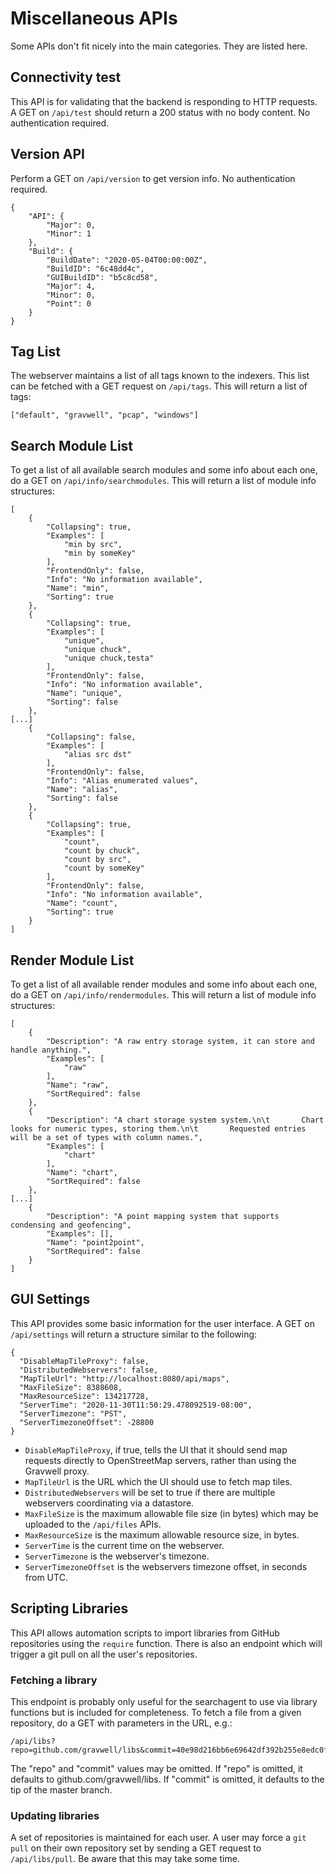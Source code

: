 # Miscellaneous APIs

Some APIs don't fit nicely into the main categories. They are listed here.

## Connectivity test

This API is for validating that the backend is responding to HTTP requests. A GET on `/api/test` should return a 200 status with no body content. No authentication required.

## Version API

Perform a GET on `/api/version` to get version info.  No authentication required.

```
{
    "API": {
        "Major": 0,
        "Minor": 1
    },
    "Build": {
        "BuildDate": "2020-05-04T00:00:00Z",
        "BuildID": "6c48dd4c",
        "GUIBuildID": "b5c8cd58",
        "Major": 4,
        "Minor": 0,
        "Point": 0
    }
}
```

## Tag List

The webserver maintains a list of all tags known to the indexers. This list can be fetched with a GET request on `/api/tags`. This will return a list of tags:

```
["default", "gravwell", "pcap", "windows"]
```

## Search Module List

To get a list of all available search modules and some info about each one, do a GET on `/api/info/searchmodules`. This will return a list of module info structures:

```
[
    {
        "Collapsing": true,
        "Examples": [
            "min by src",
            "min by someKey"
        ],
        "FrontendOnly": false,
        "Info": "No information available",
        "Name": "min",
        "Sorting": true
    },
    {
        "Collapsing": true,
        "Examples": [
            "unique",
            "unique chuck",
            "unique chuck,testa"
        ],
        "FrontendOnly": false,
        "Info": "No information available",
        "Name": "unique",
        "Sorting": false
    },
[...]
    {
        "Collapsing": false,
        "Examples": [
            "alias src dst"
        ],
        "FrontendOnly": false,
        "Info": "Alias enumerated values",
        "Name": "alias",
        "Sorting": false
    },
    {
        "Collapsing": true,
        "Examples": [
            "count",
            "count by chuck",
            "count by src",
            "count by someKey"
        ],
        "FrontendOnly": false,
        "Info": "No information available",
        "Name": "count",
        "Sorting": true
    }
]
```

## Render Module List

To get a list of all available render modules and some info about each one, do a GET on `/api/info/rendermodules`. This will return a list of module info structures:

```
[
    {
        "Description": "A raw entry storage system, it can store and handle anything.",
        "Examples": [
            "raw"
        ],
        "Name": "raw",
        "SortRequired": false
    },
    {
        "Description": "A chart storage system system.\n\t       Chart looks for numeric types, storing them.\n\t       Requested entries will be a set of types with column names.",
        "Examples": [
            "chart"
        ],
        "Name": "chart",
        "SortRequired": false
    },
[...]
    {
        "Description": "A point mapping system that supports condensing and geofencing",
        "Examples": [],
        "Name": "point2point",
        "SortRequired": false
    }
]
```

## GUI Settings

This API provides some basic information for the user interface. A GET on `/api/settings` will return a structure similar to the following:

```
{
  "DisableMapTileProxy": false,
  "DistributedWebservers": false,
  "MapTileUrl": "http://localhost:8080/api/maps",
  "MaxFileSize": 8388608,
  "MaxResourceSize": 134217728,
  "ServerTime": "2020-11-30T11:50:29.478092519-08:00",
  "ServerTimezone": "PST",
  "ServerTimezoneOffset": -28800
}

```

* `DisableMapTileProxy`, if true, tells the UI that it should send map requests directly to OpenStreetMap servers, rather than using the Gravwell proxy.
* `MapTileUrl` is the URL which the UI should use to fetch map tiles.
* `DistributedWebservers` will be set to true if there are multiple webservers coordinating via a datastore.
* `MaxFileSize` is the maximum allowable file size (in bytes) which may be uploaded to the `/api/files` APIs.
* `MaxResourceSize` is the maximum allowable resource size, in bytes.
* `ServerTime` is the current time on the webserver.
* `ServerTimezone` is the webserver's timezone.
* `ServerTimezoneOffset` is the webservers timezone offset, in seconds from UTC.

## Scripting Libraries

This API allows automation scripts to import libraries from GitHub repositories using the `require` function. There is also an endpoint which will trigger a git pull on all the user's repositories.

### Fetching a library

This endpoint is probably only useful for the searchagent to use via library functions but is included for completeness. To fetch a file from a given repository, do a GET with parameters in the URL, e.g.:

```
/api/libs?repo=github.com/gravwell/libs&commit=40e98d216bb6e69642df392b255e8edc0f57eb06&path=utils/links.ank
```

The "repo" and "commit" values may be omitted. If "repo" is omitted, it defaults to github.com/gravwell/libs. If "commit" is omitted, it defaults to the tip of the master branch.

### Updating libraries

A set of repositories is maintained for each user. A user may force a `git pull` on their own repository set by sending a GET request to `/api/libs/pull`. Be aware that this may take some time.
